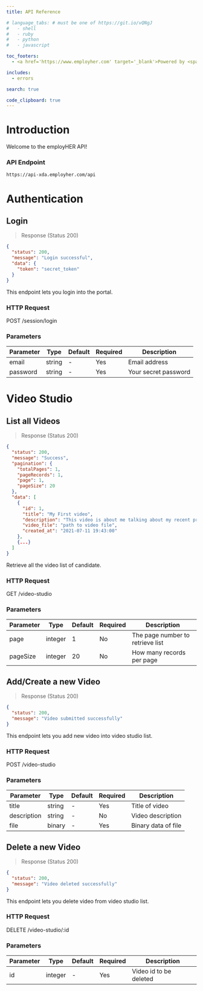 ```yaml
---
title: API Reference

# language_tabs: # must be one of https://git.io/vQNgJ
#   - shell
#   - ruby
#   - python
#   - javascript

toc_footers:
  - <a href='https://www.employher.com' target='_blank'>Powered by <span style='color:#ff0990'>employHER</span> ©</a>

includes:
  - errors

search: true

code_clipboard: true
---
```


# Introduction

Welcome to the employHER API!

### API Endpoint
`https://api-xda.employher.com/api`

<!-- Sample Section Starts -->
# Authentication

## Login

> Response (Status 200)

```json
{
  "status": 200,
  "message": "Login successful",
  "data": {
    "token": "secret_token"
  }
}
```

This endpoint lets you login into the portal.

### HTTP Request

<span class="http-req"><span class="post-method">POST</span> /session/login</span>

### Parameters

Parameter | Type | Default | Required | Description
--------- | ------- | ------- | ------- | -----------
email | string | -  | Yes | Email address
password | string | -  | Yes | Your secret password
<!-- Sample Section Ends -->

# Video Studio

## List all Videos

> Response (Status 200)

```json
{
  "status": 200,
  "message": "Success",
  "pagination": {
    "totalPages": 1,
    "pageRecords": 1,
    "page": 1,
    "pageSize": 20
  },
  "data": [
    {
      "id": 1,
      "title": "My First video",
      "description": "This video is about me talking about my recent project",
      "video_file": "path to video file",
      "created_at": "2021-07-11 19:43:00"
    },
    {...}
  ]
}
```

Retrieve all the video list of candidate.

### HTTP Request

<span class="http-req"><span class="get-method">GET</span> /video-studio</span>

### Parameters

Parameter | Type | Default | Required | Description
--------- | ------- | ------- | ------- | -----------
page | integer | 1 | No | The page number to retrieve list
pageSize | integer | 20 | No | How many records per page

## Add/Create a new Video

> Response (Status 200)

```json
{
  "status": 200,
  "message": "Video submitted successfully"
}
```

This endpoint lets you add new video into video studio list.

### HTTP Request

<span class="http-req"><span class="post-method">POST</span> /video-studio</span>

### Parameters

Parameter | Type | Default | Required | Description
--------- | ------- | ------- | ------- | -----------
title | string | - | Yes | Title of video
description | string | - | No | Video description
file | binary | - | Yes | Binary data of file


## Delete a new Video

> Response (Status 200)

```json
{
  "status": 200,
  "message": "Video deleted successfully"
}
```

This endpoint lets you delete video from video studio list.

### HTTP Request

<span class="http-req"><span class="delete-method">DELETE</span> /video-studio/:id</span>

### Parameters

Parameter | Type | Default | Required | Description
--------- | ------- | ------- | ------- | -----------
id | integer | - | Yes | Video id to be deleted
